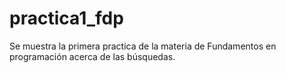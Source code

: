 # practica1_fdp
Se muestra la primera practica de la materia de Fundamentos en programación acerca de las búsquedas. 
